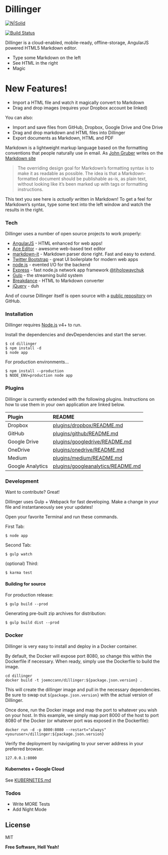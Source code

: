 Dillinger
=========

[![N|Solid](https://cldup.com/dTxpPi9lDf.thumb.png)](https://nodesource.com/products/nsolid)

[![Build Status](https://travis-ci.org/joemccann/dillinger.svg?branch=master)](https://travis-ci.org/joemccann/dillinger)

Dillinger is a cloud-enabled, mobile-ready, offline-storage, AngularJS powered HTML5 Markdown editor.

-   Type some Markdown on the left
-   See HTML in the right
-   Magic

New Features!
=============

-   Import a HTML file and watch it magically convert to Markdown
-   Drag and drop images (requires your Dropbox account be linked)

You can also:

-   Import and save files from GitHub, Dropbox, Google Drive and One Drive
-   Drag and drop markdown and HTML files into Dillinger
-   Export documents as Markdown, HTML and PDF

Markdown is a lightweight markup language based on the formatting conventions that people naturally use in email. As [John Gruber](https://daringfireball.net) writes on the [Markdown site](https://daringfireball.net/projects/markdown/)

> The overriding design goal for Markdown’s
>  formatting syntax is to make it as readable
>  as possible. The idea is that a
>  Markdown-formatted document should be
>  publishable as-is, as plain text, without
>  looking like it’s been marked up with tags
>  or formatting instructions.

This text you see here is *actually* written in Markdown! To get a feel for Markdown’s syntax, type some text into the left window and watch the results in the right.

### Tech

Dillinger uses a number of open source projects to work properly:

-   [AngularJS](http://angularjs.org) - HTML enhanced for web apps!
-   [Ace Editor](http://ace.ajax.org) - awesome web-based text editor
-   [markdown-it](https://github.com/markdown-it/markdown-it) - Markdown parser done right. Fast and easy to extend.
-   [Twitter Bootstrap](https://twitter.github.com/bootstrap/) - great UI boilerplate for modern web apps
-   [node.js](https://nodejs.org) - evented I/O for the backend
-   [Express](https://expressjs.com) - fast node.js network app framework [@tjholowaychuk](https://twitter.com/tjholowaychuk)
-   [Gulp](http://gulpjs.com) - the streaming build system
-   [Breakdance](https://breakdance.github.io/breakdance/) - HTML to Markdown converter
-   [jQuery](https://jquery.com) - duh

And of course Dillinger itself is open source with a [public repository](https://github.com/joemccann/dillinger)
 on GitHub.

### Installation

Dillinger requires [Node.js](https://nodejs.org/) v4+ to run.

Install the dependencies and devDependencies and start the server.

    $ cd dillinger
    $ npm install -d
    $ node app

For production environments…

    $ npm install --production
    $ NODE_ENV=production node app

### Plugins

Dillinger is currently extended with the following plugins. Instructions on how to use them in your own application are linked below.

|Plugin|README|
|:-----|:-----|
|Dropbox|[plugins/dropbox/README.md](https://github.com/joemccann/dillinger/tree/master/plugins/dropbox/README.md)|
|GitHub|[plugins/github/README.md](https://github.com/joemccann/dillinger/tree/master/plugins/github/README.md)|
|Google Drive|[plugins/googledrive/README.md](https://github.com/joemccann/dillinger/tree/master/plugins/googledrive/README.md)|
|OneDrive|[plugins/onedrive/README.md](https://github.com/joemccann/dillinger/tree/master/plugins/onedrive/README.md)|
|Medium|[plugins/medium/README.md](https://github.com/joemccann/dillinger/tree/master/plugins/medium/README.md)|
|Google Analytics|[plugins/googleanalytics/README.md](https://github.com/RahulHP/dillinger/blob/master/plugins/googleanalytics/README.md)|

### Development

Want to contribute? Great!

Dillinger uses Gulp + Webpack for fast developing.
 Make a change in your file and instantaneously see your updates!

Open your favorite Terminal and run these commands.

First Tab:

    $ node app

Second Tab:

    $ gulp watch

(optional) Third:

    $ karma test

#### Building for source

For production release:

    $ gulp build --prod

Generating pre-built zip archives for distribution:

    $ gulp build dist --prod

### Docker

Dillinger is very easy to install and deploy in a Docker container.

By default, the Docker will expose port 8080, so change this within the Dockerfile if necessary. When ready, simply use the Dockerfile to build the image.

    cd dillinger
    docker build -t joemccann/dillinger:${package.json.version} .

This will create the dillinger image and pull in the necessary dependencies. Be sure to swap out `${package.json.version}` with the actual version of Dillinger.

Once done, run the Docker image and map the port to whatever you wish on your host. In this example, we simply map port 8000 of the host to port 8080 of the Docker (or whatever port was exposed in the Dockerfile):

    docker run -d -p 8000:8080 --restart="always" <youruser>/dillinger:${package.json.version}

Verify the deployment by navigating to your server address in your preferred browser.

    127.0.0.1:8000

#### Kubernetes + Google Cloud

See [KUBERNETES.md](https://github.com/joemccann/dillinger/blob/master/KUBERNETES.md)

### Todos

-   Write MORE Tests
-   Add Night Mode

License
-------

MIT

**Free Software, Hell Yeah!**
